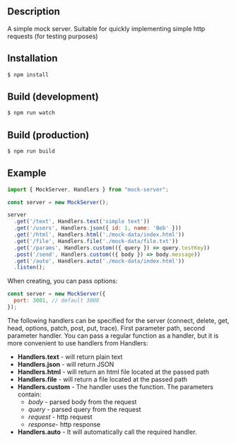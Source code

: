 ## Description

A simple mock server. Suitable for quickly implementing simple http requests (for testing purposes)

## Installation

```bash
$ npm install
```

## Build (development)

```bash
$ npm run watch
```

## Build (production)

```bash
$ npm run build
```
## Example 

```javascript
import { MockServer, Handlers } from "mock-server";

const server = new MockServer();

server
  .get('/text', Handlers.text('simple text'))
  .get('/users', Handlers.json({ id: 1, name: 'Bob' }))
  .get('/html', Handlers.html('./mock-data/index.html'))
  .get('/file', Handlers.file('./mock-data/file.txt'))
  .get('/params', Handlers.custom(({ query }) => query.testKey))
  .post('/send', Handlers.custom(({ body }) => body.message))
  .get('/auto', Handlers.auto('./mock-data/index.html'))
  .listen();
```

When creating, you can pass options:
```javascript
const server = new MockServer({
  port: 3001, // default 3000
});
```

The following handlers can be specified for the server (connect, delete, get, head, options, patch, post, put, trace).
First parameter path, second parameter handler.
You can pass a regular function as a handler, but it is more convenient to use handlers from Handlers:

- **Handlers.text** - will return plain text
- **Handlers.json** - will return JSON
- **Handlers.html** - will return an html file located at the passed path
- **Handlers.file** - will return a file located at the passed path
- **Handlers.custom** - The handler uses the function. The parameters contain:
  - *body* - parsed body from the request
  - *query* - parsed query from the request
  - *request* - http request
  - *response*- http response
- **Handlers.auto** - It will automatically call the required handler.
